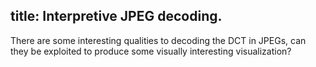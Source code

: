 title: Interpretive JPEG decoding.
---

There are some interesting qualities to decoding the DCT in JPEGs, can they be exploited to produce some visually interesting visualization?

<!-- more -->

